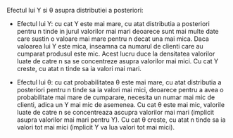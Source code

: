Efectul lui Y si θ asupra distributiei a posteriori:

- Efectul lui Y: cu cat Y este mai mare, cu atat distributia a posteriori pentru n tinde in jurul valorilor mai mari deoarece sunt mai multe date care sustin o valoare mai mare pentru n decat una mai mica. Daca valoarea lui Y este mica, inseamna ca numarul de clienti care au cumparat produsul este mic. Acest lucru duce la densitatea valorilor luate de catre n sa se concentreze asupra valorilor mai mici. Cu cat Y creste, cu atat n tinde sa ia valori mai mari.

- Efectul lui θ: cu cat probabilitatea θ este mai mare, cu atat distributia a posteriori pentru n tinde sa ia valori mai mici, deoarece pentru a avea o probabilitate mai mare de cumparare, necesita un numar mai mic de clienti, adica un Y mai mic de asemenea. Cu cat θ este mai mic, valorile luate de catre n se concentreaza ascupra valorilor mai mari (implicit asupra valorilor mai mari pentru Y). Cu cat θ creste, cu atat n tinde sa ia valori tot mai mici (implicit Y va lua valori tot mai mici).
